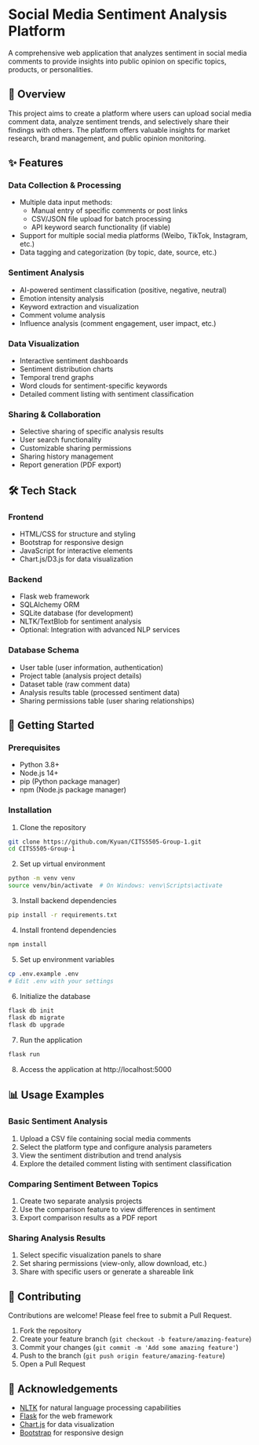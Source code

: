 # Social Media Sentiment Analysis Platform

A comprehensive web application that analyzes sentiment in social media comments to provide insights into public opinion on specific topics, products, or personalities.

## 📑 Overview

This project aims to create a platform where users can upload social media comment data, analyze sentiment trends, and selectively share their findings with others. The platform offers valuable insights for market research, brand management, and public opinion monitoring.

## ✨ Features

### Data Collection & Processing
- Multiple data input methods:
  - Manual entry of specific comments or post links
  - CSV/JSON file upload for batch processing
  - API keyword search functionality (if viable)
- Support for multiple social media platforms (Weibo, TikTok, Instagram, etc.)
- Data tagging and categorization (by topic, date, source, etc.)

### Sentiment Analysis
- AI-powered sentiment classification (positive, negative, neutral)
- Emotion intensity analysis
- Keyword extraction and visualization
- Comment volume analysis
- Influence analysis (comment engagement, user impact, etc.)

### Data Visualization
- Interactive sentiment dashboards
- Sentiment distribution charts
- Temporal trend graphs
- Word clouds for sentiment-specific keywords
- Detailed comment listing with sentiment classification

### Sharing & Collaboration
- Selective sharing of specific analysis results
- User search functionality
- Customizable sharing permissions
- Sharing history management
- Report generation (PDF export)

## 🛠️ Tech Stack

### Frontend
- HTML/CSS for structure and styling
- Bootstrap for responsive design
- JavaScript for interactive elements
- Chart.js/D3.js for data visualization

### Backend
- Flask web framework
- SQLAlchemy ORM
- SQLite database (for development)
- NLTK/TextBlob for sentiment analysis
- Optional: Integration with advanced NLP services

### Database Schema
- User table (user information, authentication)
- Project table (analysis project details)
- Dataset table (raw comment data)
- Analysis results table (processed sentiment data)
- Sharing permissions table (user sharing relationships)

## 🚀 Getting Started

### Prerequisites
- Python 3.8+
- Node.js 14+
- pip (Python package manager)
- npm (Node.js package manager)

### Installation

1. Clone the repository
```bash
git clone https://github.com/Kyuan/CITS5505-Group-1.git
cd CITS5505-Group-1
```

2. Set up virtual environment
```bash
python -m venv venv
source venv/bin/activate  # On Windows: venv\Scripts\activate
```

3. Install backend dependencies
```bash
pip install -r requirements.txt
```

4. Install frontend dependencies
```bash
npm install
```

5. Set up environment variables
```bash
cp .env.example .env
# Edit .env with your settings
```

6. Initialize the database
```bash
flask db init
flask db migrate
flask db upgrade
```

7. Run the application
```bash
flask run
```

8. Access the application at http://localhost:5000

## 📊 Usage Examples

### Basic Sentiment Analysis
1. Upload a CSV file containing social media comments
2. Select the platform type and configure analysis parameters
3. View the sentiment distribution and trend analysis
4. Explore the detailed comment listing with sentiment classification

### Comparing Sentiment Between Topics
1. Create two separate analysis projects
2. Use the comparison feature to view differences in sentiment
3. Export comparison results as a PDF report

### Sharing Analysis Results
1. Select specific visualization panels to share
2. Set sharing permissions (view-only, allow download, etc.)
3. Share with specific users or generate a shareable link

## 🤝 Contributing

Contributions are welcome! Please feel free to submit a Pull Request.

1. Fork the repository
2. Create your feature branch (`git checkout -b feature/amazing-feature`)
3. Commit your changes (`git commit -m 'Add some amazing feature'`)
4. Push to the branch (`git push origin feature/amazing-feature`)
5. Open a Pull Request

## 🙏 Acknowledgements

- [NLTK](https://www.nltk.org/) for natural language processing capabilities
- [Flask](https://flask.palletsprojects.com/) for the web framework
- [Chart.js](https://www.chartjs.org/) for data visualization
- [Bootstrap](https://getbootstrap.com/) for responsive design

